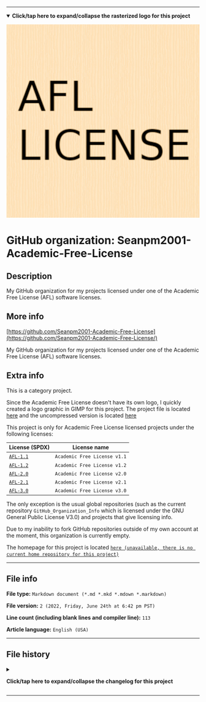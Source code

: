 
***

<!--
<details><summary><b lang="en">Click/tap here to expand/collapse the vectorized logo for this project</b></summary>

![License_icon-Academic-Free-License.svg failed to load. The file may be missing or corrupt. Check the file path for errors first.](/AdditionalInfo/2/Seanpm2001-Academic-Free-License/License_icon-Academic-Free-License.svg)

</details>
!-->

<details open><summary><b lang="en">Click/tap here to expand/collapse the rasterized logo for this project</b></summary>

![AFL_License_HighCompression_512x512.png failed to load. The file may be missing or corrupt. Check the file path for errors first.](/AdditionalInfo/2/Seanpm2001-Academic-Free-License/AFL_License_HighCompression_512x512.png)

</details>

# GitHub organization: Seanpm2001-Academic-Free-License

## Description

My GitHub organization for my projects licensed under one of the Academic Free License (AFL) software licenses.

## More info

[https://github.com/Seanpm2001-Academic-Free-License](https://github.com/Seanpm2001-Academic-Free-License/)

My GitHub organization for my projects licensed under one of the Academic Free License (AFL) software licenses.

## Extra info

This is a category project.

Since the Academic Free License doesn't have its own logo, I quickly created a logo graphic in GIMP for this project. The project file is located [here](/AdditionalInfo/2/Seanpm2001-Academic-Free-License/AFL_License_Project_512x512.xcf) and the uncompressed version is located [here](/AdditionalInfo/2/Seanpm2001-Academic-Free-License/AFL_License_NoCompression_512x512.png)

This project is only for Academic Free License licensed projects under the following licenses:

| License (SPDX) | License name |
|----|----|
| [`AFL-1.1`](https://spdx.org/licenses/AFL-1.1.html) | `Academic Free License v1.1` |
| [`AFL-1.2`](https://spdx.org/licenses/AFL-1.2.html) | `Academic Free License v1.2` |
| [`AFL-2.0`](https://spdx.org/licenses/AFL-2.0.html) | `Academic Free License v2.0` |
| [`AFL-2.1`](https://spdx.org/licenses/AFL-2.1.html) | `Academic Free License v2.1` |
| [`AFL-3.0`](https://spdx.org/licenses/AFL-3.0.html) | `Academic Free License v3.0` |

The only exception is the usual global repositories (such as the current repository `GitHub_Organization_Info` which is licensed under the GNU General Public License V3.0) and projects that give licensing info.

<!--
As of 2022, May 27th, I don't have any projects that use for this organization yet.
!-->

Due to my inability to fork GitHub repositories outside of my own account at the moment, this organization is currently empty.

The homepage for this project is located [`here (unavailable, there is no current home repository for this project)`](https://www.example.com/)

<!--
There is no current home repository for this project.
!-->

***

## File info

**File type:** `Markdown document (*.md *.mkd *.mdown *.markdown)`

**File version:** `2 (2022, Friday, June 24th at 6:42 pm PST)`

**Line count (including blank lines and compiler line):** `113`

**Article language:** `English (USA)`

***

## File history

<details><summary><p lang="en"><b>Click/tap here to expand/collapse the changelog for this project</b></p></summary>

<details><summary><p lang="en"><b>Version 1 (2022, Friday, June 24th at 6:32 pm PST)</b></p></summary>

**This version was made by:** [`@seanpm2001`](https://github.com/seanpm2001/)

> Changes:

- [x] Started the file
- [x] Referenced the organization icon (raster)
<!-- - [x] Referenced the organization icon (vector) !-->
- [x] Added the organization description
- [x] Added a list of 5 Academic-Free-License licenses
- [x] Added the `more info` section
- [x] Added the `extra info` section
- [x] Added the `file info` section
- [x] Added the `file history` section
- [ ] No other changes in version 1

</details>

<details><summary><p lang="en"><b>Version 2 (2022, Friday, June 24th at 6:42 pm PST)</b></p></summary>

**This version was made by:** [`@seanpm2001`](https://github.com/seanpm2001/)

> Changes:

- [x] Fixed the organization description
- [x] Updated the `file info` section
- [x] Updated the `file history` section
- [ ] No other changes in version 2

</details>

</details>

***
